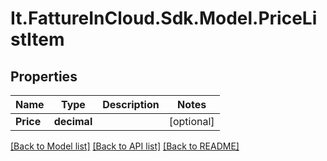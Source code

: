 # It.FattureInCloud.Sdk.Model.PriceListItem

## Properties

Name | Type | Description | Notes
------------ | ------------- | ------------- | -------------
**Price** | **decimal** |  | [optional] 

[[Back to Model list]](../README.md#documentation-for-models) [[Back to API list]](../README.md#documentation-for-api-endpoints) [[Back to README]](../README.md)


